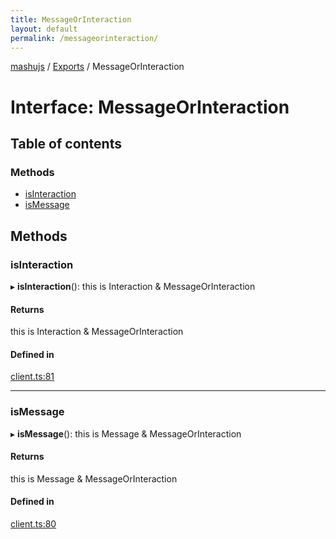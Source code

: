 ```yaml
---
title: MessageOrInteraction
layout: default
permalink: /messageorinteraction/
---
```

[mashujs](/) / [Exports](/modules/) / MessageOrInteraction

# Interface: MessageOrInteraction

## Table of contents

### Methods

- [isInteraction](/MessageOrInteraction/#isinteraction)
- [isMessage](/MessageOrInteraction/#ismessage)

## Methods

### isInteraction

▸ **isInteraction**(): this is Interaction & MessageOrInteraction

#### Returns

this is Interaction & MessageOrInteraction

#### Defined in

[client.ts:81](https://github.com/EpokTarren/mashu/blob/e9c6c72/src/client.ts#L81)

___

### isMessage

▸ **isMessage**(): this is Message & MessageOrInteraction

#### Returns

this is Message & MessageOrInteraction

#### Defined in

[client.ts:80](https://github.com/EpokTarren/mashu/blob/e9c6c72/src/client.ts#L80)
